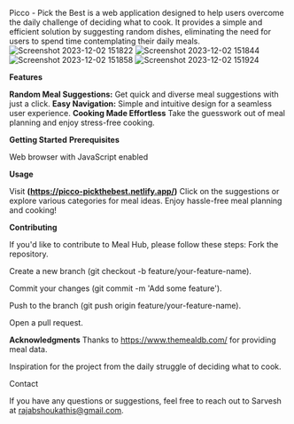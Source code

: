 Picco - Pick the Best is a web application designed to help users overcome the daily challenge of deciding what to cook. It provides a simple and efficient solution by suggesting random dishes, eliminating the need for users to spend time contemplating their daily meals.
![Screenshot 2023-12-02 151822](https://github.com/rayyjeb/picco-food-website/assets/142793649/dfcc5a56-7002-4969-b71c-c6935588e4e7)
![Screenshot 2023-12-02 151844](https://github.com/rayyjeb/picco-food-website/assets/142793649/ce0d15df-7b0b-40a7-9f82-460df134f057)
![Screenshot 2023-12-02 151858](https://github.com/rayyjeb/picco-food-website/assets/142793649/6a949bda-77b3-4c83-9231-35a69250171e)
![Screenshot 2023-12-02 151924](https://github.com/rayyjeb/picco-food-website/assets/142793649/e875c322-764f-41f2-90eb-84abbb40ce61)

**Features**

**Random Meal Suggestions:**
Get quick and diverse meal suggestions with just a click.
**Easy Navigation:** 
Simple and intuitive design for a seamless user experience.
**Cooking Made Effortless**
Take the guesswork out of meal planning and enjoy stress-free cooking.

**Getting Started**
**Prerequisites**

Web browser with JavaScript enabled

**Usage**

Visit **(https://picco-pickthebest.netlify.app/)**
Click on the suggestions or explore various categories for meal ideas.
Enjoy hassle-free meal planning and cooking!

**Contributing**

If you'd like to contribute to Meal Hub, please follow these steps:
Fork the repository.

Create a new branch (git checkout -b feature/your-feature-name).

Commit your changes (git commit -m 'Add some feature').

Push to the branch (git push origin feature/your-feature-name).

Open a pull request.

**Acknowledgments**
Thanks to https://www.themealdb.com/ for providing meal data.

Inspiration for the project from the daily struggle of deciding what to cook.

Contact

If you have any questions or suggestions, feel free to reach out to Sarvesh at rajabshoukathis@gmail.com.
